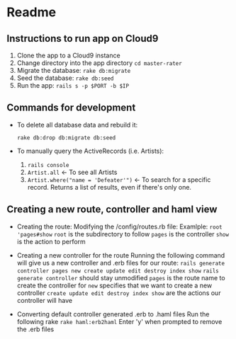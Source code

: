 # Readme

## Instructions to run app on Cloud9

1. Clone the app to a Cloud9 instance
1. Change directory into the app directory ```cd master-rater```
1. Migrate the database: ```rake db:migrate```
1. Seed the database: ```rake db:seed```
1. Run the app: ```rails s -p $PORT -b $IP```


## Commands for development
* To delete all database data and rebuild it: 

   ```rake db:drop db:migrate db:seed```
* To manually query the ActiveRecords (i.e. Artists):

   1. ```rails console```
   2. ```Artist.all``` <- To see all Artists
   3. ```Artist.where("name = 'Defeater'")``` <- To search for a specific record. Returns a list of results, even if there's only one.

## Creating a new route, controller and haml view
* Creating the route:
	Modifying the /config/routes.rb file:
	Examlple: 
	```root 'pages#show```
	```root``` is the subdirectory to follow
	```pages``` is the controller 
	```show``` is the action to perform

* Creating a new controller for the route
	Running the following command will give us a new controller and .erb files for our route:
	```rails generate controller pages new create update edit destroy index show```
	```rails generate controller``` should stay unmodified
	```pages``` is the route name to create the controller for
	```new``` specifies that we want to create a new controller
	```create update edit destroy index show``` are the actions our controller will have

* Converting default controller generated .erb to .haml files
	Run the following rake ```rake haml:erb2haml```
	Enter 'y' when prompted to remove the .erb files


